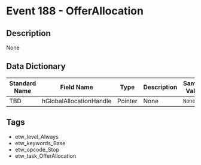 # Event 188 - OfferAllocation

## Description
None

## Data Dictionary
|Standard Name|Field Name|Type|Description|Sample Value|
|---|---|---|---|---|
|TBD|hGlobalAllocationHandle|Pointer|None|`None`|

## Tags
* etw_level_Always
* etw_keywords_Base
* etw_opcode_Stop
* etw_task_OfferAllocation